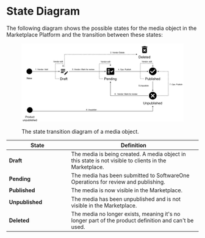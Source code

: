 # State Diagram

The following diagram shows the possible states for the media object in the Marketplace Platform and the transition between these states:

<figure><img src="../../../../.gitbook/assets/Media (3).png" alt=""><figcaption><p>The state transition diagram of a media object.</p></figcaption></figure>

<table><thead><tr><th width="149">State</th><th>Definition</th></tr></thead><tbody><tr><td><strong>Draft</strong></td><td>The media is being created. A media object in this state is not visible to clients in the Marketplace.</td></tr><tr><td><strong>Pending</strong></td><td>The media has been submitted to SoftwareOne Operations for review and publishing.</td></tr><tr><td><strong>Published</strong></td><td>The media is now visible in the Marketplace.</td></tr><tr><td><strong>Unpublished</strong></td><td>The media has been unpublished and is not visible in the Marketplace.</td></tr><tr><td><strong>Deleted</strong></td><td>The media no longer exists, meaning it's no longer part of the product definition and can't be used.</td></tr></tbody></table>
